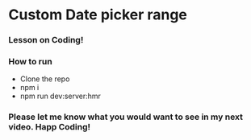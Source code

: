 # Custom Date picker range

### Lesson on Coding!

### How to run
- Clone the repo
- npm i
- npm run dev:server:hmr

### Please let me know what you would want to see in my next video. Happ Coding!
